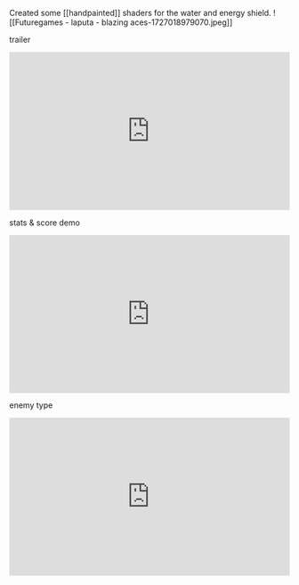 Created some [[handpainted]] shaders for the water and energy shield.
![[Futuregames - laputa - blazing aces-1727018979070.jpeg]]

trailer
<div style="padding:56.25% 0 0 0;position:relative;"><iframe src="https://player.vimeo.com/video/99413876?badge=0&amp;autopause=0&amp;player_id=0&amp;app_id=58479" frameborder="0" allow="autoplay; fullscreen; picture-in-picture; clipboard-write" style="position:absolute;top:0;left:0;width:100%;height:100%;" title="Blazing Aces: Trailer"></iframe></div>

stats & score demo
<div style="padding:56.25% 0 0 0;position:relative;"><iframe src="https://player.vimeo.com/video/105786442?badge=0&amp;autopause=0&amp;player_id=0&amp;app_id=58479" frameborder="0" allow="autoplay; fullscreen; picture-in-picture; clipboard-write" style="position:absolute;top:0;left:0;width:100%;height:100%;" title="Blazing Aces: Stats &amp; Score Demo"></iframe></div>

enemy type
<div style="padding:56.25% 0 0 0;position:relative;"><iframe src="https://player.vimeo.com/video/107388422?badge=0&amp;autopause=0&amp;player_id=0&amp;app_id=58479" frameborder="0" allow="autoplay; fullscreen; picture-in-picture; clipboard-write" style="position:absolute;top:0;left:0;width:100%;height:100%;" title="Blazing Aces: Enemy Type Demo"></iframe></div>



<script src="https://player.vimeo.com/api/player.js"></script>

